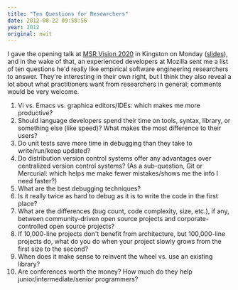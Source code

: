 ```yaml
---
title: "Ten Questions for Researchers"
date: 2012-08-22 09:58:56
year: 2012
original: nwit
---
```

<p>I gave the opening talk at <a href="http://msrcanada.org/msrvision2020/">MSR Vision 2020</a> in Kingston on Monday (<a href="http://www.slideshare.net/gvwilson/two-solitudes">slides</a>), and in the wake of that, an experienced developers at Mozilla sent me a list of ten questions he'd really like empirical software engineering researchers to answer. They're interesting in their own right, but I think they also reveal a lot about what practitioners want from researchers in general; comments would be very welcome.</p>
<ol>
  <li>Vi vs. Emacs vs. graphica editors/IDEs: which makes me more productive?</li>
  <li>Should language developers spend their time on tools, syntax, library, or something else (like speed)? What makes the most difference to their users?</li>
  <li>Do unit tests save more time in debugging than they take to write/run/keep updated?</li>
  <li>Do distribution version control systems offer any advantages over centralized version control systems? (As a sub-question, Git or Mercurial: which helps me make fewer mistakes/shows me the info I need faster?)</li>
  <li>What are the best debugging techniques?</li>
  <li>Is it really twice as hard to debug as it is to write the code in the first place?</li>
  <li>What are the differences (bug count, code complexity, size, etc.), if any, between community-driven open source projects and corporate-controlled open source projects?</li>
  <li>If 10,000-line projects don't benefit from architecture, but 100,000-line projects do, what do you do when your project slowly grows from the first size to the second?</li>
  <li>When does it make sense to reinvent the wheel vs. use an existing library?</li>
  <li>Are conferences worth the money? How much do they help junior/intermediate/senior programmers?</li>
</ol>

